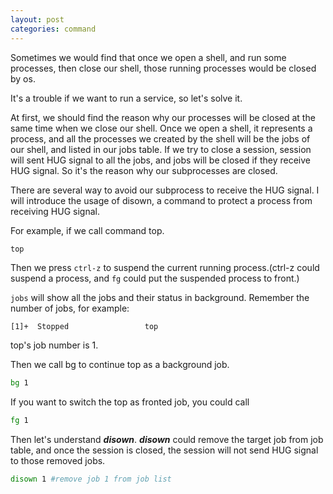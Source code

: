 ```yaml
---
layout: post
categories: command
---
```


Sometimes we would find that once we open a shell, and run some processes, then close our shell, those running processes would be closed by os.

It's a trouble if we want to run a service, so let's solve it.

At first, we should find the reason why our processes will be closed at the same time when we close our shell. Once we open a shell, it represents a process, and all the processes we created by the shell will be the jobs of our shell, and listed in our jobs table. If we try to close a session, session will sent HUG signal to all the jobs, and jobs will be closed if they receive HUG signal. So it's the reason why our subprocesses are closed.

There are several way to avoid our subprocess to receive the HUG signal. I will introduce the usage of disown, a command to protect a process from receiving HUG signal.

For example, if we call command top.
```bash
top
```

Then we press `ctrl-z` to suspend the current running process.(ctrl-z could suspend a process, and `fg` could put the suspended process to front.)

`jobs` will show all the jobs and their status in background. Remember the number of jobs, for example:
```
[1]+  Stopped                 top
```
top's job number is 1.

Then we call bg to continue top as a background job.
```bash
bg 1
```

If you want to switch the top as fronted job, you could call
```bash
fg 1
```

Then let's understand ***disown***. ***disown*** could remove the target job from job table, and once the session is closed, the session will not send HUG signal to those removed jobs.
```bash
disown 1 #remove job 1 from job list
```
